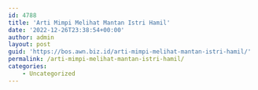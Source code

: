 ```yaml
---
id: 4788
title: 'Arti Mimpi Melihat Mantan Istri Hamil'
date: '2022-12-26T23:38:54+00:00'
author: admin
layout: post
guid: 'https://bos.awn.biz.id/arti-mimpi-melihat-mantan-istri-hamil/'
permalink: /arti-mimpi-melihat-mantan-istri-hamil/
categories:
    - Uncategorized
---
```


